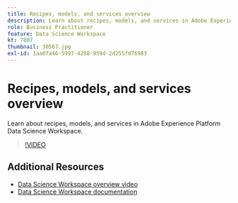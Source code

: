 ```yaml
---
title: Recipes, models, and services overview
description: Learn about recipes, models, and services in Adobe Experience Platform Data Science Workspace.
role: Business Practitioner
feature: Data Science Workspace
kt: 7807
thumbnail: 30567.jpg
exl-id: 1aa07a46-5997-4288-959d-2d255fd76983
---
```

# Recipes, models, and services overview

Learn about recipes, models, and services in Adobe Experience Platform Data Science Workspace.

>[!VIDEO](https://video.tv.adobe.com/v/333380?quality=12&learn=on)

## Additional Resources

* [Data Science Workspace overview video](understanding-data-science-workspace.md)
* [Data Science Workspace documentation](https://www.adobe.com/go/data-science-overview-en)
